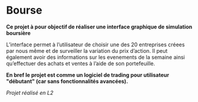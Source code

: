 # Bourse

**Ce projet à pour objectif  de réaliser une interface graphique  de simulation boursière**

L’interface permet à l’utilisateur de choisir une des 20 entreprises créees par nous même et de
surveiller la variation du prix d’action. Il peut également avoir des informations sur les evenements de
la semaine ainsi qu’effectuer des achats et ventes à l’aide de son portefeuille.

**En bref le projet est comme un logiciel de trading pour utilisateur "débutant" (car sans
fonctionnalités avancées).**

*Projet réalisé en L2*
